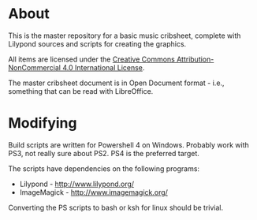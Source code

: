 # About #

This is the master repository for a basic music cribsheet, complete with Lilypond sources and scripts for creating the graphics.

All items are licensed under the [Creative Commons Attribution-NonCommercial 4.0 International License](http://creativecommons.org/licenses/by-nc/4.0/).

The master cribsheet document is in Open Document format - i.e., something that can be read with LibreOffice.

# Modifying #
Build scripts are written for Powershell 4 on Windows. Probably work with PS3, not really sure about PS2. PS4 is the preferred target.

The scripts have dependencies on the following programs:

* Lilypond - http://www.lilypond.org/
* ImageMagick - http://www.imagemagick.org/

Converting the PS scripts to bash or ksh for linux should be trivial.